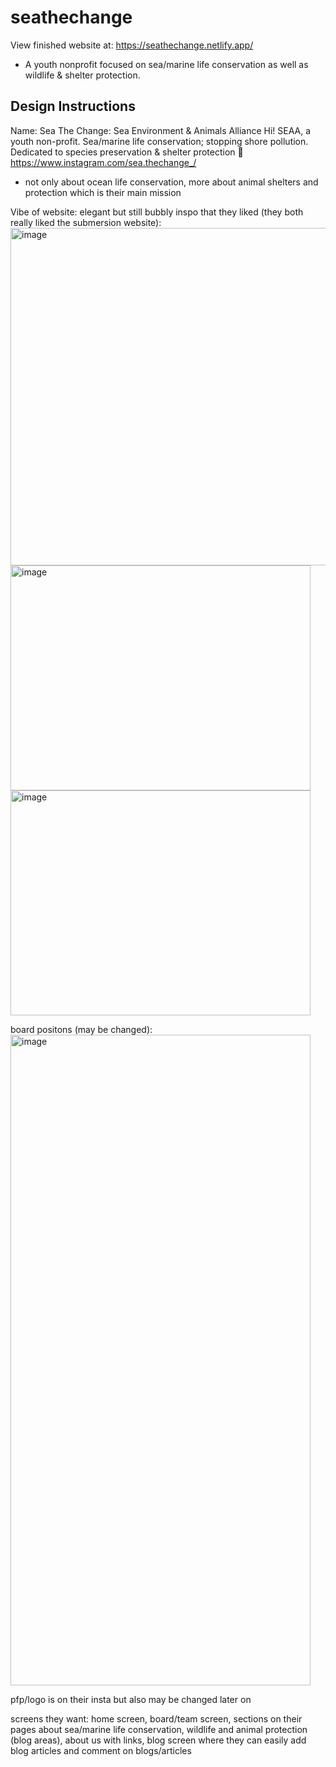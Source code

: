 # seathechange
View finished website at: https://seathechange.netlify.app/
- A youth nonprofit focused on sea/marine life conservation as well as wildlife & shelter protection.



## Design Instructions
Name: Sea The Change: Sea Environment & Animals Alliance
Hi! SEAA, a youth non-profit.
Sea/marine life conservation; stopping shore pollution.
Dedicated to species preservation & shelter protection 🐶
https://www.instagram.com/sea.thechange_/
- not only about ocean life conservation, more about animal shelters and protection which is their main mission


Vibe of website: elegant but still bubbly
inspo that they liked (they both really liked the submersion website):
<img width="720" height="540" alt="image" src="https://github.com/user-attachments/assets/3f495b1a-abab-4e7c-836d-2a022677a41a" />
<img width="480" height="360" alt="image" src="https://github.com/user-attachments/assets/513c0d5d-ac19-4ccb-839c-d9a585a406f5" />
<img width="480" height="360" alt="image" src="https://github.com/user-attachments/assets/c946c482-76cc-4515-ab4c-f8b43f1645bf" />

board positons (may be changed):
<img width="480" height="1041" alt="image" src="https://github.com/user-attachments/assets/b6873ff9-81e4-41da-b3d6-b3a2125487a2" />

pfp/logo is on their insta but also may be changed later on

screens they want: 
home screen, board/team screen, sections on their pages about sea/marine life conservation, wildlife and animal protection (blog areas), about us with links, blog screen where they can easily add blog articles and comment on blogs/articles

